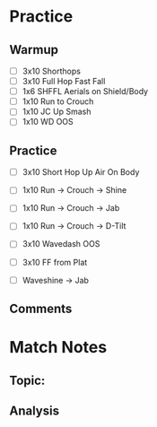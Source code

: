 # Practice
## Warmup
- [ ] 3x10 Shorthops
- [ ] 3x10 Full Hop Fast Fall
- [ ] 1x6 SHFFL Aerials on Shield/Body
- [ ] 1x10 Run to Crouch
- [ ] 1x10 JC Up Smash
- [ ] 1x10 WD OOS

## Practice
- [ ] 3x10 Short Hop Up Air On Body
- [ ] 1x10 Run -> Crouch -> Shine
- [ ] 1x10 Run -> Crouch -> Jab
- [ ] 1x10 Run -> Crouch -> D-Tilt
- [ ] 3x10 Wavedash OOS
- [ ] 3x10 FF from Plat
- [ ] Waveshine -> Jab


## Comments
# Match Notes
## Topic:
## Analysis
